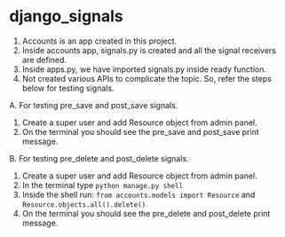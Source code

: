 # django_signals

1. Accounts is an app created in this project.
2. Inside accounts app, signals.py is created and all the signal receivers are defined.
3. Inside apps.py, we have imported signals.py inside ready function.
4. Not created various APIs to complicate the topic. So, refer the steps below for testing signals.

A. For testing pre_save and post_save signals.
  1. Create a super user and add Resource object from admin panel.
  2. On the terminal you should see the pre_save and post_save print message.
  
B. For testing pre_delete and post_delete signals.
  1. Create a super user and add Resource object from admin panel.
  2. In the terminal type `python manage.py shell`
  3. Inside the shell run: `from accounts.models import Resource` and `Resource.objects.all().delete()`
  3. On the terminal you should see the pre_delete and post_delete print message.
